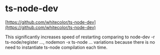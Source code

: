 # ts-node-dev

[https://github.com/whitecolor/ts-node-dev](https://github.com/whitecolor/ts-node-dev)

This significantly increases speed of restarting comparing to node-dev -r ts-node/register ..., nodemon -x ts-node ... variations because there is no need to instantiate ts-node compilation each time.

